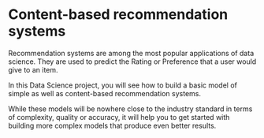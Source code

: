 # Content-based recommendation systems

Recommendation systems are among the most popular applications of data science. They are used to predict the Rating or Preference that a user would give to an item.


In this Data Science project, you will see how to build a basic model of simple as well as content-based recommendation systems.


While these models will be nowhere close to the industry standard in terms of complexity, quality or accuracy, it will help you to get started with building more complex models that produce even better results.
